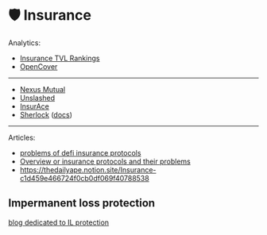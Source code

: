 # 🛡️ Insurance

Analytics:
- [Insurance TVL Rankings](https://defillama.com/protocols/Insurance)
- [OpenCover](https://opencover.com/)

---

- [Nexus Mutual](https://nexusmutual.io/)
- [Unslashed](https://unslashed.finance/)
- [InsurAce](https://www.insurace.io/)
- [Sherlock](https://www.sherlock.xyz/) ([docs](https://docs.sherlock.xyz/))

---

Articles:
- [problems of defi insurance protocols](https://twitter.com/0xWenMoon/status/1644171993879568384)
- [Overview or insurance protocols and their problems](https://twitter.com/FatManTerra/status/1551511756446601216)
- https://thedailyape.notion.site/Insurance-c1d459e466724f0cb0df069f40788538

## Impermanent loss protection
[blog dedicated to IL protection](https://twitter.com/xthreefinance)